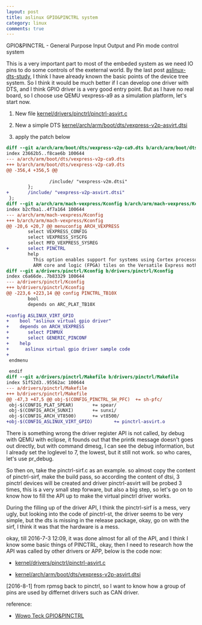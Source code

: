 ```yaml
---
layout: post
title: aslinux GPIO&PINCTRL system
category: linux
comments: true
---
```


GPIO&PINCTRL - General Purpose Input Output and Pin mode control system

This is a very important part to most of the embeded system as we need IO pins to do some controls of the exeternal world. By the last post [aslinux-dts-study](http://parai.github.io/as/linux/2016/02/20/aslinux-dts-study.html), I think I have already known the basic points of the device tree system. So I think it would be much better if I can develop one driver with DTS, and I think GPIO driver is a very good entry point. But as I have no real board, so I choose use QEMU vexpress-a9 as a simulation platform, let's start now.

1. New file [kernel/drivers/pinctrl/pinctrl-asvirt.c](https://github.com/parai/as/blob/b75f6b010f775aa4e6a058dfb0ffabc921abb566/release/aslinux/kernel/drivers/pinctrl/pinctrl-asvirt.c)

2. New a simple DTS [kernel/arch/arm/boot/dts/vexpress-v2p-asvirt.dtsi](https://github.com/parai/as/blob/b75f6b010f775aa4e6a058dfb0ffabc921abb566/release/aslinux/kernel/arch/arm/boot/dts/vexpress-v2p-asvirt.dtsi)

3. apply the patch below

```patch
diff --git a/arch/arm/boot/dts/vexpress-v2p-ca9.dts b/arch/arm/boot/dts/vexpress-v2p-ca9.dts
index 23662b5..f8cae6b 100644
--- a/arch/arm/boot/dts/vexpress-v2p-ca9.dts
+++ b/arch/arm/boot/dts/vexpress-v2p-ca9.dts
@@ -356,4 +356,5 @@
 
                /include/ "vexpress-v2m.dtsi"
        };
+       /include/ "vexpress-v2p-asvirt.dtsi"
 };
diff --git a/arch/arm/mach-vexpress/Kconfig b/arch/arm/mach-vexpress/Kconfig
index b2cfba1..4f7a164 100644
--- a/arch/arm/mach-vexpress/Kconfig
+++ b/arch/arm/mach-vexpress/Kconfig
@@ -20,6 +20,7 @@ menuconfig ARCH_VEXPRESS
        select VEXPRESS_CONFIG
        select VEXPRESS_SYSCFG
        select MFD_VEXPRESS_SYSREG
+       select PINCTRL
        help
          This option enables support for systems using Cortex processor based
          ARM core and logic (FPGA) tiles on the Versatile Express motherboard,
diff --git a/drivers/pinctrl/Kconfig b/drivers/pinctrl/Kconfig
index c6a66de..7b83329 100644
--- a/drivers/pinctrl/Kconfig
+++ b/drivers/pinctrl/Kconfig
@@ -223,6 +223,14 @@ config PINCTRL_TB10X
        bool
        depends on ARC_PLAT_TB10X
 
+config ASLINUX_VIRT_GPIO
+    bool "aslinux virtual gpio driver"
+    depends on ARCH_VEXPRESS
+       select PINMUX
+       select GENERIC_PINCONF
+    help
+      aslinux virtual gpio driver sample code
+
 endmenu
 
 endif
diff --git a/drivers/pinctrl/Makefile b/drivers/pinctrl/Makefile
index 51f52d3..95562ac 100644
--- a/drivers/pinctrl/Makefile
+++ b/drivers/pinctrl/Makefile
@@ -47,3 +47,5 @@ obj-$(CONFIG_PINCTRL_SH_PFC)  += sh-pfc/
 obj-$(CONFIG_PLAT_SPEAR)       += spear/
 obj-$(CONFIG_ARCH_SUNXI)       += sunxi/
 obj-$(CONFIG_ARCH_VT8500)      += vt8500/
+obj-$(CONFIG_ASLINUX_VIRT_GPIO)        += pinctrl-asvirt.o
```

There is something wrong the driver register API is not called, by debug with QEMU with eclipse, it founds out that the printk message doesn't goes out directly, but with command dmesg, I can see the debug information, but I already set the loglevel to 7, the lowest, but it still not work. so who cares, let's use pr_debug.

So then on, take the pinctrl-sirf.c as an example. so almost copy the content of pinctrl-sirf, make the build pass, so according the content of dtsi, 3 pinctrl devices will be created and driver pinctrl-asvirt will be probed 3 times, this is a very small step forware, but also a big step, so let's go on to know how to fill the API up to make the virtual pinctrl driver works.

During the filling up of the driver API, I think the pinctrl-sirf is a mess, very ugly, but looking into the code of pinctrl-st, the driver seems to be very simple, but the dts is missing in the release package, okay, go on with the sirf, I think it was that the hardware is a mess.


okay, till 2016-7-3 12:09, it was done almost for all of the API, and I think I know some basic things of PINCTRL, okay, then I need to research how the API was called by other drivers or APP, below is the code now:

* [kernel/drivers/pinctrl/pinctrl-asvirt.c](https://github.com/parai/as/blob/22683e54839962571d4ae9e03fda315c00b212dd/release/aslinux/kernel/drivers/pinctrl/pinctrl-asvirt.c)

* [kernel/arch/arm/boot/dts/vexpress-v2p-asvirt.dtsi](https://github.com/parai/as/blob/22683e54839962571d4ae9e03fda315c00b212dd/release/aslinux/kernel/arch/arm/boot/dts/vexpress-v2p-asvirt.dtsi)

[2016-8-1] from rpmsg back to pinctrl, so I want to know how a group of pins are used by differnet drivers such as CAN driver.

reference:

* [Wowo Teck GPIO&PINCTRL](http://www.wowotech.net/gpio_subsystem/pin-controller-driver.html)

